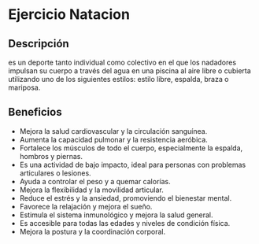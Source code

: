 # Ejercicio Natacion

## Descripción
es un deporte tanto individual como colectivo en el que los nadadores impulsan su cuerpo a través del agua en una piscina al aire libre o cubierta utilizando uno de los siguientes estilos: estilo libre, espalda, braza o mariposa.

## Beneficios
- Mejora la salud cardiovascular y la circulación sanguínea.  
- Aumenta la capacidad pulmonar y la resistencia aeróbica.  
- Fortalece los músculos de todo el cuerpo, especialmente la espalda, hombros y piernas.  
- Es una actividad de bajo impacto, ideal para personas con problemas articulares o lesiones.  
- Ayuda a controlar el peso y a quemar calorías.  
- Mejora la flexibilidad y la movilidad articular.  
- Reduce el estrés y la ansiedad, promoviendo el bienestar mental.  
- Favorece la relajación y mejora el sueño.  
- Estimula el sistema inmunológico y mejora la salud general.  
- Es accesible para todas las edades y niveles de condición física.  
- Mejora la postura y la coordinación corporal.  